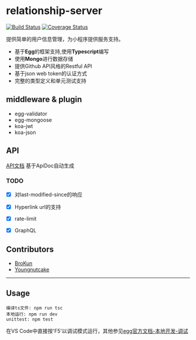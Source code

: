 # relationship-server

[![Build Status](https://www.travis-ci.org/BroKun/relationship-server-egg-typescript.svg?branch=master)](https://www.travis-ci.org/BroKun/relationship-server-egg-typescript)
[![Coverage Status](https://coveralls.io/repos/github/BroKun/relationship-server-egg-typescript/badge.svg?branch=master)](https://coveralls.io/github/BroKun/relationship-server-egg-typescript?branch=master)
  
提供简单的用户信息管理，为小程序提供服务支持。

* 基于**Egg**的框架支持,使用**Typescript**编写
* 使用**Mongo**进行数据存储
* 提供Github API风格的Restful API
* 基于json web token的认证方式
* 完整的类型定义和单元测试支持

## middleware & plugin
* egg-validator
* egg-mongoose
* koa-jwt
* koa-json
## API
[API文档](https://brokun.cn/relationship-docs)
基于ApiDoc自动生成
### TODO

- [x] 对last-modified-since的响应
- [x] Hyperlink url的支持
- [x] rate-limit 
- [x] GraphQL


## Contributors
* [BroKun](https://github.com/BroKun)
* [Youngnutcake](https://github.com/Youngnutcake)

----
## Usage

```shell
编译ts文件: npm run tsc
本地运行: npm run dev
unittest: npm test
```
在VS Code中直接按'F5'以调试模式运行，其他参见[egg官方文档-本地开发-调试](http://eggjs.org/zh-cn/core/development.html#调试)
